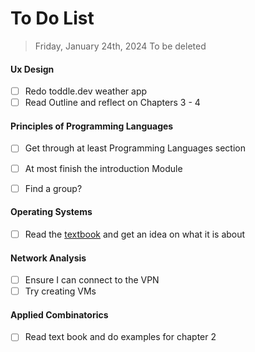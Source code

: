 # To Do List

>Friday, January 24th, 2024
>To be deleted

#### Ux Design

- [ ] Redo toddle.dev weather app
- [ ] Read Outline and reflect on Chapters 3 - 4

#### Principles of Programming Languages

- [ ] Get through at least Programming Languages section
- [ ] At most finish the introduction Module
- [ ] Find a group?


#### Operating Systems

- [ ] Read the [textbook](https://pages.cs.wisc.edu/~remzi/OSTEP/) and get an idea on what it is about

#### Network Analysis

- [ ] Ensure I can connect to the VPN
- [ ] Try creating VMs

#### Applied Combinatorics

- [ ] Read text book and do examples for chapter 2

